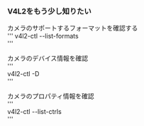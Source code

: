 ### V4L2をもう少し知りたい  
  
カメラのサポートするフォーマットを確認する  
'''
v4l2-ctl --list-formats  
'''  
  
カメラのデバイス情報を確認  
'''  
v4l2-ctl -D  
'''  
  
カメラのプロパティ情報を確認  
'''  
v4l2-ctl --list-ctrls  
'''  
